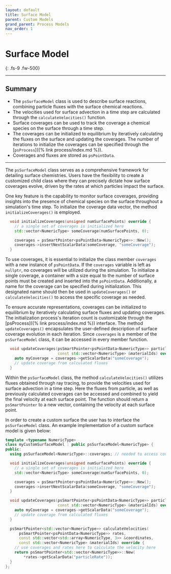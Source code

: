```yaml
---
layout: default
title: Surface Model
parent: Custom Models
grand_parent: Process Models
nav_order: 1
---
```


# Surface Model
{: .fs-9 .fw-500}

---

## Summary

- The `psSurfaceModel` class is used to describe surface reactions, combining particle fluxes with the surface chemical reactions.
- The velocities used for surface advection in a time step are calculated through the `calculateVelocities()` function.
- Surface coverages can be used to track the coverage a chemical species on the surface through a time step.
- The coverages can be initialized to equilibrium by iteratively calculating the fluxes on the surface and updating the coverages. The number of iterations to initialize the coverages can be specified through the [`psProcess`]({% link process/index.md %}).
- Coverages and fluxes are stored as `psPointData`.

---

The `psSurfaceModel` class serves as a comprehensive framework for detailing surface chemistries. Users have the flexibility to create a customized child class where they can precisely dictate how surface coverages evolve, driven by the rates at which particles impact the surface. 

One key feature is the capability to monitor surface coverages, providing insights into the presence of chemical species on the surface throughout a simulation's time step. 
To initialize the coverage data vector, the method `initializeCoverages()` is employed. 
```c++
  void initializeCoverages(unsigned numSurfacePoints) override {
    // a single set of coverages is initialized here
    std::vector<NumericType> someCoverage(numSurfacePoints, 0);

    coverages = psSmartPointer<psPointData<NumericType>>::New();
    coverages->insertNextScalarData(someCoverage, "someCoverage");
  }
```
To use coverages, it is essential to initialize the class member `coverages` with a new instance of `psPointData`. If the `coverages` variable is left as `nullptr`, no coverages will be utilized during the simulation. To initialize a single coverage, a container with a size equal to the number of surface points must be created and inserted into the `psPointData`. Additionally, a name for the coverage can be specified during initialization. This designated name should then be used in `updateCoverages()` or `calculateVelocities()` to access the specific coverage as needed.

To ensure accurate representations, coverages can be initialized to equilibrium by iteratively calculating surface fluxes and updating coverages. The initialization process's iteration count is customizable through the [psProcess]({% link process/index.md %}) interface. 
The method `updateCoverages()` encapsulates the user-defined description of surface coverage evolution in each iteration. Since `coverages` is a member of the `psSurfaceModel` class, it can be accessed in every member function.
```c++
  void updateCoverages(psSmartPointer<psPointData<NumericType>> particleFluxes,
                       const std::vector<NumericType> &materialIds) override {
    auto myCoverage = coverages->getScalarData("someCoverage");
    // update coverage from calculated fluxes
  }
```

Within the `psSurfaceModel` class, the method `calculateVelocities()` utilizes fluxes obtained through ray tracing, to provide the velocities used for surface advection in a time step. Here the fluxes from particle, as well as previously calculated coverages can be accessed and combined to yield the final velocity at each surface point. The function should return a `psSmartPointer` to a new vector, containing the velocity at each surface point.

In order to create a custom surface the user has to interface the `psSurfaceModel` class. An example implementation of a custom surface model is given below:
```c++
template <typename NumericType>
class myCustomSurfaceModel : public psSurfaceModel<NumericType> {
public:
  using psSurfaceModel<NumericType>::coverages; // needed to access coverages

  void initializeCoverages(unsigned numSurfacePoints) override {
    // a single set of coverages is initialized here
    std::vector<NumericType> someCoverage(numSurfacePoints, 0);

    coverages = psSmartPointer<psPointData<NumericType>>::New();
    coverages->insertNextScalarData(someCoverage, "someCoverage");
  }

  void updateCoverages(psSmartPointer<psPointData<NumericType>> particleFluxes,
                       const std::vector<NumericType> &materialIds) override {
    auto myCoverage = coverages->getScalarData("someCoverage");
    // update coverage from calculated fluxes
  }

  psSmartPointer<std::vector<NumericType>> calculateVelocities(
      psSmartPointer<psPointData<NumericType>> rates,
      const std::vector<std::array<NumericType, 3>> &coordinates,
      const std::vector<NumericType> &materialIds) override {
    // use coverages and rates here to calculate the velocity here
    return psSmartPointer<std::vector<NumericType>>::New(
        *rates->getScalarData("particleRate"));
  }
};
```